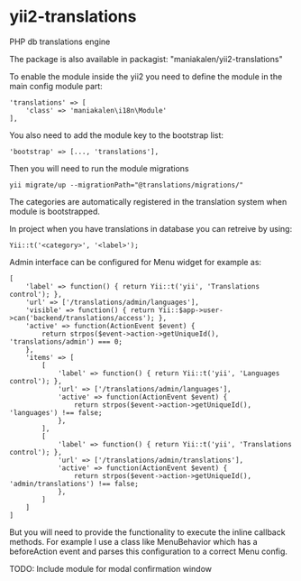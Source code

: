 # yii2-translations
PHP db translations engine


The package is also available in packagist: "maniakalen/yii2-translations"

To enable the module inside the yii2 you need to define the module in the main config module part:

    'translations' => [
        'class' => 'maniakalen\i18n\Module'
    ],
    
You also need to add the module key to the bootstrap list:
    
    'bootstrap' => [..., 'translations'],

Then you will need to run the module migrations

    yii migrate/up --migrationPath="@translations/migrations/"
    
The categories are automatically registered in the translation system when module is bootstrapped.   
    
In project when you have translations in database you can retreive by using:

    Yii::t('<category>', '<label>');
    
Admin interface can be configured for Menu widget for example as:
    
    [
        'label' => function() { return Yii::t('yii', 'Translations control'); },
        'url' => ['/translations/admin/languages'],
        'visible' => function() { return Yii::$app->user->can('backend/translations/access'); },
        'active' => function(ActionEvent $event) {
            return strpos($event->action->getUniqueId(), 'translations/admin') === 0;
        },
        'items' => [
            [
                'label' => function() { return Yii::t('yii', 'Languages control'); },
                'url' => ['/translations/admin/languages'],
                'active' => function(ActionEvent $event) {
                    return strpos($event->action->getUniqueId(), 'languages') !== false;
                },
            ],
            [
                'label' => function() { return Yii::t('yii', 'Translations control'); },
                'url' => ['/translations/admin/translations'],
                'active' => function(ActionEvent $event) {
                    return strpos($event->action->getUniqueId(), 'admin/translations') !== false;
                },
            ]
        ]
    ]    
    
But you will need to provide the functionality to execute the inline callback methods. 
For example I use a class like MenuBehavior which has a beforeAction event and parses this configuration to
a correct Menu config.    
    
TODO: Include module for modal confirmation window
